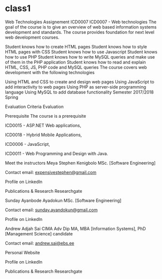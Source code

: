 # class1
Web Technologies Assignement
ICD0007
ICD0007 - Web technologies
The goal of the course is to give an overview of web based information systems development and standards. The course provides foundation for next level web development courses.

Student knows how to create HTML pages
Student knows how to style HTML pages with CSS
Student knows how to use Javascript
Student knows how to use PHP
Student knows how to write MySQL queries and make use of them in the PHP application
Student knows how to read and explain HTML, CSS, JS, PHP code and MySQL queries
The course covers web development with the following technologies

Using HTML and CSS to create and design web pages
Using JavaScript to add interactivity to web pages
Using PHP as server-side programming language
Using MySQL to add database functionality
Semester
2017/2018 Spring

Evaluation Criteria
Evaluation

Prerequisite
The course is a prerequisite

ICD0015 - ASP.NET Web applications,

ICD0018 - Hybrid Mobile Applications,

ICD0006 - JavaScript,

ICD0011 - Web Programming and Design with Java.

Meet the instructors
Meya Stephen Kenigbolo
MSc. [Software Engineering]

Contact email: expensivestephen@gmail.com

Profile on LinkedIn

Publications & Research Researchgate

Sunday Ayanbode Ayadokun
MSc. [Software Engineering]

Contact email: sunday.ayandokun@gmail.com

Profile on LinkedIn

Andrew Adjah Sai
CIMA Adv Dip MA, MBA [Information Systems], PhD [Management Science] candidate

Contact email: andrew.sai@ebs.ee

Personal Website

Profile on LinkedIn

Publications & Research Researchgate
